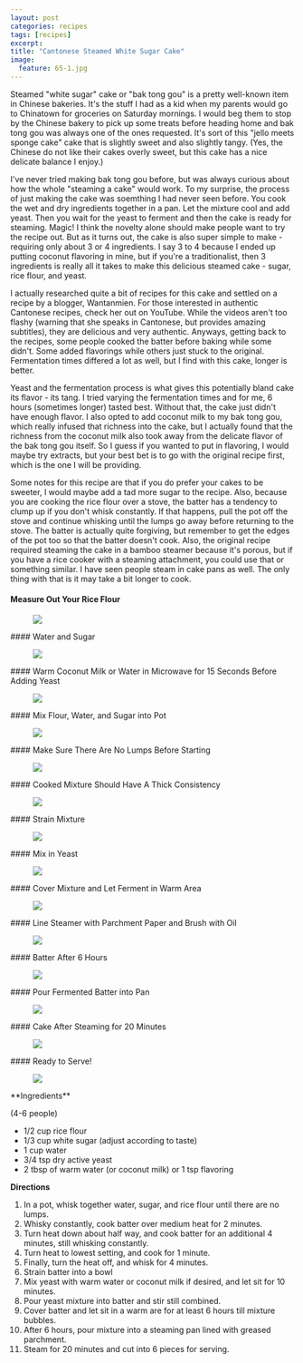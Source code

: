 ```yaml
---
layout: post
categories: recipes
tags: [recipes]
excerpt: 
title: "Cantonese Steamed White Sugar Cake"
image:
  feature: 65-1.jpg
---
```


Steamed "white sugar" cake or "bak tong gou" is a pretty well-known item in Chinese bakeries.  It's the stuff I had as a kid when my parents would go to  Chinatown for groceries on Saturday mornings.  I would beg them to stop by the Chinese bakery to pick up some treats before heading home and bak tong gou was always one of the ones requested.  It's sort of this "jello meets sponge cake" cake that is slightly sweet and also slightly tangy.  (Yes, the Chinese do not like their cakes overly sweet, but this cake has a nice delicate balance I enjoy.)

I've never tried making bak tong gou before, but was always curious about how the whole "steaming a cake" would work.   To my surprise, the process of just making the cake was soemthing I had never seen before.  You cook the wet and dry ingredients together in a pan.  Let the mixture cool and add yeast.  Then you wait for the yeast to ferment and then the cake is ready for steaming.  Magic!   I think the novelty alone should make people want to try the recipe out.  But as it turns out, the cake is also super simple to make - requiring only about 3 or 4 ingredients.  I say 3 to 4 because I ended up putting coconut flavoring in mine, but if you're a traditionalist, then 3 ingredients is really all it takes to make this delicious steamed cake - sugar, rice flour, and yeast.

I actually researched quite a bit of recipes for this cake and settled on a recipe by a blogger, Wantanmien.  For those interested in authentic Cantonese recipes, check her out on YouTube. While the videos aren't too flashy (warning that she speaks in Cantonese, but provides amazing subtitles), they are delicious and very authentic.  Anyways, getting back to the recipes, some people cooked the batter before baking while some didn't.  Some added flavorings while others just stuck to the original.  Fermentation times differed a lot as well, but I find with this cake, longer is better.  

Yeast and the fermentation process is what gives this potentially bland cake its flavor - its tang.  I tried varying the fermentation times and for me, 6 hours (sometimes longer) tasted best.  Without that, the cake just didn't have enough flavor.  I also opted to add coconut milk to my bak tong gou, which really infused that richness into the cake, but I actually found that the richness from the coconut milk also took away from the delicate flavor of the bak tong gou itself.  So I guess if you wanted to put in flavoring, I would maybe try extracts, but your best bet is to go with the original recipe first, which is the one I will be providing.  

Some notes for this recipe are that if you do prefer your cakes to be sweeter, I would maybe add a tad more sugar to the recipe.  Also, because you are cooking the rice flour over a stove, the batter has a tendency to clump up if you don't whisk constantly.  If that happens, pull the pot off the stove and continue whisking until the lumps go away before returning to the stove.  The batter is actually quite forgiving, but remember to get the edges of the pot too so that the batter doesn't cook.  Also, the original recipe required steaming the cake in a bamboo steamer because it's porous, but if you have a rice cooker with a steaming attachment, you could use that or something similar.  I have seen people steam in cake pans as well.  The only thing with that is it may take a bit longer to cook.

#### Measure Out Your Rice Flour
<figure> <img src='/images/65-2.jpg'> </figure>
#### Water and Sugar
<figure> <img src='/images/65-3.jpg'> </figure>
#### Warm Coconut Milk or Water in Microwave for 15 Seconds Before Adding Yeast
<figure> <img src='/images/65-4.jpg'> </figure>
#### Mix Flour, Water, and Sugar into Pot
<figure> <img src='/images/65-5.jpg'> </figure>
#### Make Sure There Are No Lumps Before Starting
<figure> <img src='/images/65-6.jpg'> </figure>
#### Cooked Mixture Should Have A Thick Consistency
<figure> <img src='/images/65-7.jpg'> </figure>
#### Strain Mixture
<figure> <img src='/images/65-8.jpg'> </figure>
#### Mix in Yeast
<figure> <img src='/images/65-9.jpg'> </figure>
#### Cover Mixture and Let Ferment in Warm Area
<figure> <img src='/images/65-10.jpg'> </figure>
#### Line Steamer with Parchment Paper and Brush with Oil
<figure> <img src='/images/65-11.jpg'> </figure>
#### Batter After 6 Hours
<figure> <img src='/images/65-12.jpg'> </figure>
#### Pour Fermented Batter into Pan
<figure> <img src='/images/65-13.jpg'> </figure>
#### Cake After Steaming for 20 Minutes
<figure> <img src='/images/65-14.jpg'> </figure>
#### Ready to Serve!
<figure> <img src='/images/65-15.jpg'> </figure>
<section class='recipe'>
**Ingredients**

(4-6 people)

- 1/2 cup rice flour
- 1/3 cup white sugar (adjust according to taste)
- 1 cup water
- 3/4 tsp dry active yeast
- 2 tbsp of warm water (or coconut milk) or 1 tsp flavoring 

**Directions**

1. In a pot, whisk together water, sugar, and rice flour until there are no lumps. 
2. Whisky constantly, cook batter over medium heat for 2 minutes.  
3. Turn heat down about half way, and cook batter for an additional 4 minutes, still whisking constantly.
4. Turn heat to lowest setting, and cook for 1 minute.
5. Finally, turn the heat off, and whisk for 4 minutes.
6. Strain batter into a bowl
7. Mix yeast with warm water or coconut milk if desired, and let sit for 10 minutes.
8. Pour yeast mixture into batter and stir still combined.
9. Cover batter and let sit in a warm are for at least 6 hours till mixture bubbles.
10. After 6 hours, pour mixture into a steaming pan lined with greased parchment.
11. Steam for 20 minutes and cut into 6 pieces for serving.
</section>